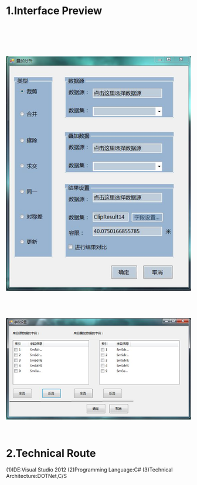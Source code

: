 1.Interface Preview
==
<br></br>
![](https://github.com/54ong/Overlay-Analysis/raw/master/Interface/2.1.JPG)  
<br></br>
![](https://github.com/54ong/Overlay-Analysis/raw/master/Interface/2.2.JPG)  
<br></br>
2.Technical Route
==
(1)IDE:Visual Studio 2012
(2)Programming Language:C#
(3)Technical Architecture:DOTNet,C/S
